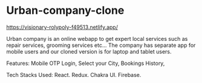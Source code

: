 # Urban-company-clone

https://visionary-rolypoly-f49513.netlify.app/

Urban company is an online webapp to get expert local services such as repair services, grooming services etc... The company has separate app for mobile users and our cloned version is for laptop and tablet users.

Features:
Mobile OTP Login,
Select your City,
Bookings History,

Tech Stacks Used:
React.
Redux.
Chakra UI.
Firebase.

